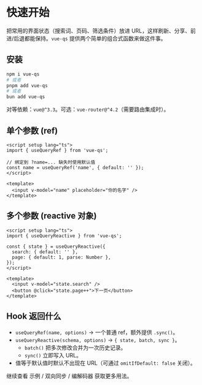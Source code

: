 # 快速开始

把常用的界面状态（搜索词、页码、筛选条件）放进 URL，这样刷新、分享、前进/后退都能保持。`vue-qs` 提供两个简单的组合式函数来做这件事。

## 安装

```bash
npm i vue-qs
# 或者
pnpm add vue-qs
# 或者
bun add vue-qs
```

对等依赖：`vue@^3.3`。可选：`vue-router@^4.2`（需要路由集成时）。

## 单个参数 (ref)

```vue
<script setup lang="ts">
import { useQueryRef } from 'vue-qs';

// 绑定到 ?name=... 缺失时使用默认值
const name = useQueryRef('name', { default: '' });
</script>

<template>
  <input v-model="name" placeholder="你的名字" />
</template>
```

## 多个参数 (reactive 对象)

```vue
<script setup lang="ts">
import { useQueryReactive } from 'vue-qs';

const { state } = useQueryReactive({
  search: { default: '' },
  page: { default: 1, parse: Number },
});
</script>

<template>
  <input v-model="state.search" />
  <button @click="state.page++">下一页</button>
</template>
```

## Hook 返回什么

- `useQueryRef(name, options)` → 一个普通 ref，额外提供 `.sync()`。
- `useQueryReactive(schema, options)` → `{ state, batch, sync }`。
  - `batch()` 把多次修改合并为一次历史记录。
  - `sync()` 立即写入 URL。
- 值等于默认值时默认不出现在 URL（可通过 `omitIfDefault: false` 关闭）。

继续查看 示例 / 双向同步 / 编解码器 获取更多用法。
